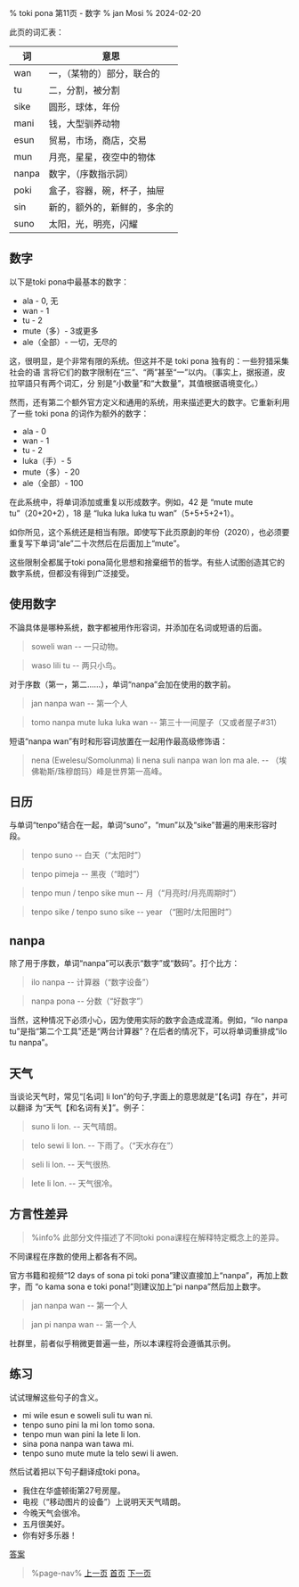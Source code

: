 % toki pona 第11页 - 数字
% jan Mosi
% 2024-02-20

此页的词汇表：

| 词    | 意思                         |
| ----- | ---------------------------- |
| wan   | 一，（某物的）部分，联合的   |
| tu    | 二，分割，被分割             |
| sike  | 圆形，球体，年份             |
| mani  | 钱，大型驯养动物             |
| esun  | 贸易，市场，商店，交易       |
| mun   | 月亮，星星，夜空中的物体     |
| nanpa | 数字，（序数指示詞）          |
| poki  | 盒子，容器，碗，杯子，抽屉   |
| sin   | 新的，额外的，新鲜的，多余的 |
| suno  | 太阳，光，明亮，闪耀         |

## 数字

以下是toki pona中最基本的数字：

* ala - 0, 无
* wan - 1
* tu - 2
* mute（多）- 3或更多
* ale（全部）- 一切，无尽的

这，很明显，是个非常有限的系统。但这并不是 toki pona 独有的：一些狩猎采集社会的语
言将它们的数字限制在“三”、“两”甚至“一”以内。（事实上，据报道，皮拉罕語只有两个词汇，分
别是“小数量”和“大数量”，其值根据语境变化。）

然而，还有第二个额外官方定义和通用的系统，用来描述更大的数字。它重新利用了一些 toki pona 的词作为额外的数字：

* ala - 0
* wan - 1
* tu - 2
* luka（手）- 5
* mute（多）- 20
* ale（全部）- 100

在此系统中，将单词添加或重复以形成数字。例如，42 是 “mute mute tu”（20+20+2），18 是 “luka luka luka tu wan”（5+5+5+2+1）。

如你所见，这个系统还是相当有限。即使写下此页原創的年份（2020），也必须要重复写下单词“ale”二十次然后在后面加上“mute”。

这些限制全都属于toki pona简化思想和捨棄细节的哲学。有些人试图创造其它的数字系统，但都没有得到广泛接受。

## 使用数字

不論具体是哪种系统，数字都被用作形容词，并添加在名词或短语的后面。

> soweli wan -- 一只动物。

> waso lili tu -- 两只小鸟。

对于序数（第一，第二……），单词“nanpa”会加在使用的数字前。

> jan nanpa wan -- 第一个人

> tomo nanpa mute luka luka wan -- 第三十一间屋子（又或者屋子#31）

短语“nanpa wan”有时和形容词放置在一起用作最高级修饰语：

> nena (Ewelesu/Somolunma) li nena suli nanpa wan lon ma ale. -- （埃佛勒斯/珠穆朗玛）峰是世界第一高峰。

## 日历

与单词“tenpo”结合在一起，单词“suno”，“mun”以及“sike”普遍的用来形容时段。

> tenpo suno -- 白天（“太阳时”）

> tenpo pimeja -- 黑夜（“暗时”）

> tenpo mun / tenpo sike mun -- 月（“月亮时/月亮周期时”）

> tenpo sike / tenpo suno sike -- year （“圈时/太阳圈时”）

## nanpa

除了用于序数，单词“nanpa”可以表示“数字”或“数码”。打个比方：

> ilo nanpa -- 计算器（“数字设备”）

> nanpa pona -- 分数（“好数字”）

当然，这种情况下必须小心，因为使用实际的数字会造成混淆。例如，“ilo nanpa tu”是指“第二个工具”还是“两台计算器”？在后者的情况下，可以将单词重排成“ilo tu nanpa”。

## 天气

当谈论天气时，常见“[名词] li lon”的句子,字面上的意思就是“【名词】存在”，并可以翻译
为“天气【和名词有关】”。例子：

> suno li lon. -- 天气晴朗。

> telo sewi li lon. -- 下雨了。（“天水存在”）

> seli li lon. -- 天气很热.

> lete li lon. -- 天气很冷。

## 方言性差异

> %info%
> 此部分文件描述了不同toki pona课程在解释特定概念上的差异。

不同课程在序数的使用上都各有不同。

官方书籍和视频“12 days of sona pi toki pona”建议直接加上“nanpa”，再加上数字，而
“o kama sona e toki pona!”则建议加上“pi nanpa”然后加上数字。

> jan nanpa wan -- 第一个人

> jan pi nanpa wan -- 第一个人 

社群里，前者似乎稍微更普遍一些，所以本课程将会遵循其示例。

## 练习

试试理解这些句子的含义。

* mi wile esun e soweli suli tu wan ni. 
* tenpo suno pini la mi lon tomo sona.
* tenpo mun wan pini la lete li lon.
* sina pona nanpa wan tawa mi.
* tenpo suno mute mute la telo sewi li awen.

然后试着把以下句子翻译成toki pona。

* 我住在华盛顿街第27号房屋。
* 电视（“移动图片的设备”）上说明天天气晴朗。
* 今晚天气会很冷。
* 五月很美好。
* 你有好多乐器！

[答案](zh/answers#p11)

> %page-nav%
> [上一页](zh/10)
> [首页](zh)
> [下一页](zh/12)
